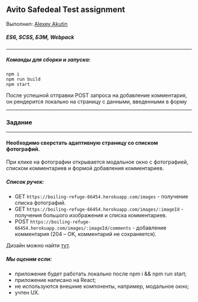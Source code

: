 ## Avito Safedeal Test assignment 

Выполнил: [Alexey Akutin](mailto:aakytin@mail.ru)

##### ES6, SCSS, БЭМ, Webpack

---

##### Команды для сборки и запуска:

```
npm i
npm run build
npm start
```



После успешной отправки POST запроса на добавление комментария, он рендерится локально на страницу с данными, введенными в форму


---
### Задание 
---
#### Необходимо сверстать адаптивную страницу со списком фотографий.​

При клике на фотографии открывается модальное окно с фотографией, списком комментариев и формой добавления комментариев.​

##### Список ручек:

* GET ``` https://boiling-refuge-66454.herokuapp.com/images ``` - получение списка фотографий.
* GET ``` https://boiling-refuge-66454.herokuapp.com/images/:imageId ``` - получения большого изображения и списка комментариев.
* POST ``` https://boiling-refuge-66454.herokuapp.com/images/:imageId/comments ``` - добавление комментария (204 – OK, комментарий не сохраняется).

Дизайн можно найти [тут](https://www.figma.com/file/3VP0QDK3kjdfbkj8TRrtsx/Test-task?node-id=0%3A1).

##### Мы оценим если:
* приложение будет работать локально после npm i && npm run start;
* приложение написано на React;
* не используются внешние компоненты, например, модальное окно;
* учтен UX.
